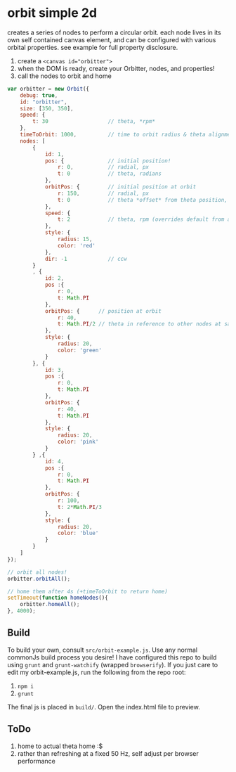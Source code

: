 # orbit simple 2d
creates a series of nodes to perform a circular orbit.  each node lives in its own self contained canvas element, and can be configured with various orbital properties.  see example for full property disclosure.

1. create a `<canvas id="orbitter">`
1. when the DOM is ready, create your Orbitter, nodes, and properties!
1. call the nodes to orbit and home

```js
var orbitter = new Orbit({
    debug: true,
    id: "orbitter",
    size: [350, 350],
    speed: {
        t: 30                   // theta, *rpm*
    },
    timeToOrbit: 1000,          // time to orbit radius & theta alignment, ms
    nodes: [
        {
            id: 1,
            pos: {              // initial position!
                r: 0,           // radial, px
                t: 0            // theta, radians
            },
            orbitPos: {         // initial position at orbit
                r: 150,         // radial, px
                t: 0            // theta *offset* from theta position, radians
            },
            speed: {
                t: 2            // theta, rpm (overrides default from above)
            },
            style: {
                radius: 15,
                color: 'red'
            },
            dir: -1             // ccw
        }
        , {
            id: 2,
            pos :{
                r: 0,
                t: Math.PI
            },
            orbitPos: {      // position at orbit
                r: 40,
                t: Math.PI/2 // theta in reference to other nodes at same speed
            },
            style: {
                radius: 20,
                color: 'green'
            }
        }, {
            id: 3,
            pos :{
                r: 0,
                t: Math.PI
            },
            orbitPos: {
                r: 40,
                t: Math.PI
            },
            style: {
                radius: 20,
                color: 'pink'
            }
        } ,{
            id: 4,
            pos :{
                r: 0,
                t: Math.PI
            },
            orbitPos: {
                r: 100,
                t: 2*Math.PI/3
            },
            style: {
                radius: 20,
                color: 'blue'
            }
        }
    ]
});

// orbit all nodes!
orbitter.orbitAll();

// home them after 4s (+timeToOrbit to return home)
setTimeout(function homeNodes(){
    orbitter.homeAll();
}, 4000);

```

## Build
To build your own, consult `src/orbit-example.js`.  Use any normal commonJs build process you desire!  I have configured this repo to build using `grunt` and `grunt-watchify` (wrapped `browserify`).  If you just care to edit my orbit-example.js, run the following from the repo root:

1. `npm i`
1. `grunt`

The final js is placed in `build/`.  Open the index.html file to preview.

## ToDo

1. home to actual theta home :$
1. rather than refreshing at a fixed 50 Hz, self adjust per browser performance
